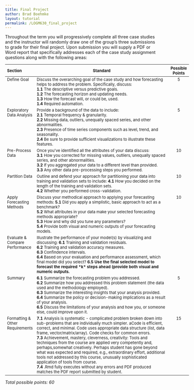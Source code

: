 ```yaml
---
title: Final Project
author: Brad Boehmke
layout: tutorial
permalink: /LOGM630_final_project
---
```


Throughout the term you will progressively complete all three case studies and the instructor will randomly draw one of the group’s three submissions to grade for their final project.  Upon submission you will supply a PDF or Word report that specifically addresses each of the case study assignment questions along with the following areas:

<div id="final-project-rubric" class="section level1" style="width: 120%;">
<table style="font-size:13px;">
<col width="15%">
<col width="77%">
<col width="8%">
<thead>
<tr class="header">
<th align="left">Section</th>
<th align="center">Standard</th>
<th align="center">Possible Points</th>
</tr>
</thead>
<tbody>
<tr class="odd">
<td align="left" valign="top">Define Goal </td>
<td align="left" valign="top">
  Discuss the overarching goal of the case study and how forecasting helps to address the problem. Specifically, discuss:<br>
  <b>1.1</b> The descriptive versus predictive goals. <br> 
  <b>1.2</b> The forecasting horizon and updating needs. <br> 
  <b>1.3</b> How the forecast will, or could be, used. <br> 
  <b>1.4</b> Required automation. 
</td>
<td align="center" valign="top"> 5 </td>
</tr>
<tr class="even">
<td align="left" valign="top">Exploratory Data Analysis </td>
<td align="left" valign="top"> 
  Provide a background of the data to include:<br>
  <b>2.1</b> Temporal frequency & granularity. <br> 
  <b>2.2</b> Missing data, outliers, unequally spaced series, and other abnormalities. <br> 
  <b>2.3</b> Presence of time series components such as level, trend, and seasonality. <br>
  <b>2.4</b> Be sure to provide sufficient visualizations to illustrate these features.
</td>
<td align="center" valign="top"> 5 </td>
</tr>
<tr class="odd">
<td align="left" valign="top">Pre-Process Data </td>
<td align="left" valign="top"> 
  Once you've identified all the attributes of your data discuss:<br>
  <b>3.1</b> How you corrected for missing values, outliers, unequally spaced series, and other abnormalities. <br> 
  <b>3.2</b> If you aggregated your data to a different level than provided. <br> 
  <b>3.3</b> Any other data pre-processing steps you performed.
</td>
<td align="center" valign="top"> 10 </td>
</tr>
<tr class="even">
<td align="left" valign="top">Partition Data </td>
<td align="left" valign="top"> 
  Outline and defend your approach for partitioning your data into training and validation sets to include:
  <b>4.1</b> How you decided on the length of the training and validation sets. <br>
  <b>4.2</b> Whether you performed cross-validation.
</td>
<td align="center" valign="top"> 10 </td>
</tr>
<tr class="odd">
<td align="left" valign="top">Apply Forecasting Methods </td>
<td align="left" valign="top"> 
  Discuss your methodical approach to applying your forecasting methods:
  <b>5.1</b> Did you apply a simplistic, basic approach to act as a benchmark? <br>
  <b>5.2</b> What attributes in your data make your selected forecasting methods appropriate? <br>
  <b>5.3</b> How and why did you tune any parameters? <br>
  <b>5.4</b> Provide both visual and numeric outputs of your forecasting models.
</td>
<td align="center" valign="top"> 10 </td>
</tr>
<tr class="even">
<td align="left" valign="top">Evaluate & Compare Performance </td>
<td align="left" valign="top">
  Illustrate the performance of your model(s) by visualizing and discussing:
  <b>6.1</b> Training and validation residuals. <br>
  <b>6.2</b> Training and validation accuracy measures. <br>
  <b>6.3</b> Confindence intervals. <br>
  <b>6.4</b> Based on your evaluation and performance assessment, which final model did you select? <b>
  <b>6.5</b> Use the final selected model to forecast the required *k* steps ahead (provide both visual and numeric outputs.
</td>
<tr class="odd">
<td align="left" valign="top">Summary </td>
<td align="left" valign="top">
  <b>6.1</b> Summarize the forecasting problem you addressed. <br>
  <b>6.2</b> Summarize how you addressed this problem statement (the data used and the methodology employed). <br>
  <b>6.3</b> Summarize the interesting insights that your analysis provided. <br>
  <b>6.4</b> Summarize the policy or decision-making implications as a result of your analysis. <br>
  <b>6.5</b> Discuss the limitations of your analysis and how you, or someone else, could improve upon it.
</td>
<td align="center" valign="top"> 5 </td>
</tr>
<tr class="even">
<td align="left" valign="top">Formatting & Other Requirements </td>
<td align="left" valign="top"> 
  <b>7.1</b> Analysis is systematic - complicated problem broken down into sub-problems that are individually much simpler. aCode is efficient, correct, and minimal. Code uses appropriate data structure (list, data frame, vector/matrix/array). Code checks for common errors. <br>
  <b>7.3</b> Achievement, mastery, cleverness, creativity:  Tools and techniques from the course are applied very competently and, perhaps,somewhat creatively. Perhaps student has gone beyond what was expected and required, e.g., extraordinary effort, additional tools not addressed by this course, unusually sophisticated application of tools from course. <br>
  <b>7.4</b> .Rmd fully executes without any errors and PDF produced matches the PDF report submitted by student.
</td>
<td align="center" valign="top"> 15 </td>
</tr>
</tbody>
</table>
<p><em>Total possible points: 60</em></p>
</div>
